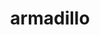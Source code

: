 ---
title: "armadillo"
layout: cache
categories: [package, develop]
meta: {"versions": ["12.8.2"], "compilers": ["gcc@=12.3.0"], "oss": ["ubuntu22.04"], "platforms": ["linux"], "targets": ["x86_64_v3"], "stacks": ["root", "tutorial"], "num_specs": 6, "num_specs_by_stack": {"tutorial": 6, "root": 6}}
spec_details: [{"hash": "t5am7m32h6zozmvz5p767jeq4w57wdgb", "compiler": "gcc@=12.3.0", "versions": ["12.8.2"], "os": "ubuntu22.04", "platform": "linux", "target": "x86_64_v3", "variants": ["build_system=cmake", "build_type=Release", "generator=make", "~hdf5", "~ipo", "patches=59207b1"], "stacks": ["tutorial", "root"], "size": "-", "tarball": "https://binaries.spack.io/develop/build_cache/linux-ubuntu22.04-x86_64_v3/gcc-12.3.0/armadillo-12.8.2/linux-ubuntu22.04-x86_64_v3-gcc-12.3.0-armadillo-12.8.2-t5am7m32h6zozmvz5p767jeq4w57wdgb.spack"}, {"hash": "jbqf46llzxllk7gyrpzqsukvrqi55a6s", "compiler": "gcc@=12.3.0", "versions": ["12.8.2"], "os": "ubuntu22.04", "platform": "linux", "target": "x86_64_v3", "variants": ["build_system=cmake", "build_type=Release", "generator=make", "~hdf5", "~ipo", "patches=59207b1"], "stacks": ["tutorial", "root"], "size": "-", "tarball": "https://binaries.spack.io/develop/build_cache/linux-ubuntu22.04-x86_64_v3/gcc-12.3.0/armadillo-12.8.2/linux-ubuntu22.04-x86_64_v3-gcc-12.3.0-armadillo-12.8.2-jbqf46llzxllk7gyrpzqsukvrqi55a6s.spack"}, {"hash": "ywrpvn76tni6iedmccttvhwywhw3ahf4", "compiler": "gcc@=12.3.0", "versions": ["12.8.2"], "os": "ubuntu22.04", "platform": "linux", "target": "x86_64_v3", "variants": ["build_system=cmake", "build_type=Release", "generator=make", "~hdf5", "~ipo", "patches=59207b1"], "stacks": ["tutorial", "root"], "size": "-", "tarball": "https://binaries.spack.io/develop/build_cache/linux-ubuntu22.04-x86_64_v3/gcc-12.3.0/armadillo-12.8.2/linux-ubuntu22.04-x86_64_v3-gcc-12.3.0-armadillo-12.8.2-ywrpvn76tni6iedmccttvhwywhw3ahf4.spack"}, {"hash": "vxnt43hovqnxsdtjjq2o7jpmz5ls74sn", "compiler": "gcc@=12.3.0", "versions": ["12.8.2"], "os": "ubuntu22.04", "platform": "linux", "target": "x86_64_v3", "variants": ["build_system=cmake", "build_type=Release", "generator=make", "~hdf5", "~ipo", "patches=59207b1"], "stacks": ["tutorial", "root"], "size": "-", "tarball": "https://binaries.spack.io/develop/build_cache/linux-ubuntu22.04-x86_64_v3/gcc-12.3.0/armadillo-12.8.2/linux-ubuntu22.04-x86_64_v3-gcc-12.3.0-armadillo-12.8.2-vxnt43hovqnxsdtjjq2o7jpmz5ls74sn.spack"}, {"hash": "z4umzmuxheupwvlhhu5nfa72e7pof26t", "compiler": "gcc@=12.3.0", "versions": ["12.8.2"], "os": "ubuntu22.04", "platform": "linux", "target": "x86_64_v3", "variants": ["build_system=cmake", "build_type=Release", "generator=make", "~hdf5", "~ipo", "patches=59207b1"], "stacks": ["tutorial", "root"], "size": "-", "tarball": "https://binaries.spack.io/develop/build_cache/linux-ubuntu22.04-x86_64_v3/gcc-12.3.0/armadillo-12.8.2/linux-ubuntu22.04-x86_64_v3-gcc-12.3.0-armadillo-12.8.2-z4umzmuxheupwvlhhu5nfa72e7pof26t.spack"}, {"hash": "2xobixrb2ob66qtpfjqxeq5jkiwtjj32", "compiler": "gcc@=12.3.0", "versions": ["12.8.2"], "os": "ubuntu22.04", "platform": "linux", "target": "x86_64_v3", "variants": ["build_system=cmake", "build_type=Release", "generator=make", "~hdf5", "~ipo", "patches=59207b1"], "stacks": ["tutorial", "root"], "size": "-", "tarball": "https://binaries.spack.io/develop/build_cache/linux-ubuntu22.04-x86_64_v3/gcc-12.3.0/armadillo-12.8.2/linux-ubuntu22.04-x86_64_v3-gcc-12.3.0-armadillo-12.8.2-2xobixrb2ob66qtpfjqxeq5jkiwtjj32.spack"}]
---